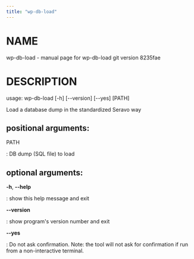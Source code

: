 ```yaml
---
title: "wp-db-load"
---
```



NAME
====

wp-db-load - manual page for wp-db-load git version 8235fae

DESCRIPTION
===========

usage: wp-db-load \[-h\] \[\--version\] \[\--yes\] \[PATH\]

Load a database dump in the standardized Seravo way

positional arguments:
---------------------

PATH

:   DB dump (SQL file) to load

optional arguments:
-------------------

**-h**, **\--help**

:   show this help message and exit

**\--version**

:   show program\'s version number and exit

**\--yes**

:   Do not ask confirmation. Note: the tool will not ask for
    confirmation if run from a non-interactive terminal.
